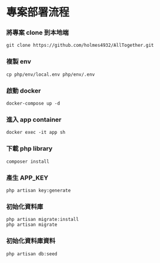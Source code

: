 # 專案部署流程

### 將專案 clone 到本地端

```
git clone https://github.com/holmes4932/AllTogether.git 
```

### 複製 env

```
cp php/env/local.env php/env/.env  
```

### 啟動 docker

```
docker-compose up -d
```

### 進入 app container

```
docker exec -it app sh
```


### 下載 php library

```
composer install
```


### 產生 APP_KEY

```
php artisan key:generate
```

### 初始化資料庫

```
php artisan migrate:install
php artisan migrate
```

### 初始化資料庫資料

```
php artisan db:seed
```